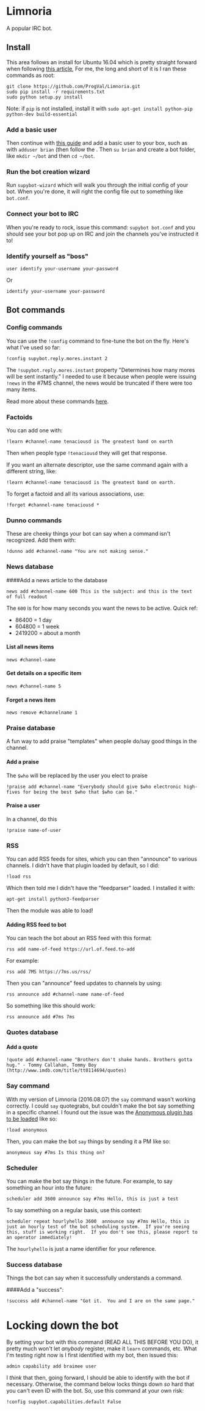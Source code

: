 # Limnoria
A popular IRC bot.  


## Install
This area follows an install for Ubuntu 16.04 which is pretty straight forward when following [this article](https://github.com/ProgVal/Limnoria),  For me, the long and short of it is I ran these commands as root:

    git clone https://github.com/ProgVal/Limnoria.git
    sudo pip install -r requirements.txt
    sudo python setup.py install
    
Note: if `pip` is not installed, install it with `sudo apt-get install python-pip python-dev build-essential`
    
### Add a basic user    
Then continue with [this guide](http://doc.supybot.aperio.fr/en/latest/use/install.html) and add a basic user to your box, such as with `adduser brian` (then follow the .  Then `su brian` and create a bot folder, like `mkdir ~/bot` and then `cd ~/bot`.

### Run the bot creation wizard
Run `supybot-wizard` which will walk you through the initial config of your bot.  When you're done, it will right the config file out to something like `bot.conf`.

### Connect your bot to IRC
When you're ready to rock, issue this command: `supybot bot.conf` and you should see your bot pop up on IRC and join the channels you've instructed it to!

### Identify yourself as "boss"

    user identify your-username your-password
    
Or

    identify your-username your-password

## Bot commands

### Config commands
You can use the `!config` command to fine-tune the bot on the fly.  Here's what I've used so far:

    !config supybot.reply.mores.instant 2

The `!supybot.reply.mores.instant` property "Determines how many mores will be sent instantly."  I needed to use it because when people were issuing `!news` in the #7MS channel, the news would be truncated if there were too many items.

Read more about these commands [here](https://gist.github.com/oscarcp/2989245).

### Factoids
You can add one with:

    !learn #channel-name tenaciousd is The greatest band on earth

Then when people type `!tenaciousd` they will get that response.

If you want an alternate descriptor, use the same command again with a different string, like:

    !learn #channel-name tenaciousd is The greatest band on earth.

To forget a factoid and all its various associations, use:

    !forget #channel-name tenaciousd * 

### Dunno commands
These are cheeky things your bot can say when a command isn't recognized.  Add them with:

    !dunno add #channel-name "You are not making sense."

### News database

####Add a news article to the database

    news add #channel-name 600 This is the subject: and this is the text of full readout
    
The `600` is for how many seconds you want the news to be active. Quick ref:

* 86400 = 1 day
* 604800 = 1 week
* 2419200 = about a month

#### List all news items

    news #channel-name
    
#### Get details on a specific item

    news #channel-name 5

#### Forget a news item

    news remove #channelname 1    

### Praise database
A fun way to add praise "templates" when people do/say good things in the channel.

#### Add a praise
The `$who` will be replaced by the user you elect to praise

    !praise add #channel-name "Everybody should give $who electronic high-fives for being the best $who that $who can be."
    
#### Praise a user
In a channel, do this

    !praise name-of-user


### RSS
You can add RSS feeds for sites, which you can then "announce" to various channels.  I didn't have that plugin loaded by default, so I did:

    !load rss
    
Which then told me I didn't have the "feedparser" loaded.  I installed it with:

    apt-get install python3-feedparser
    
Then the module was able to load!

#### Adding RSS feed to bot
You can teach the bot about an RSS feed with this format:

    rss add name-of-feed https://url.of.feed.to-add

For example:

    rss add 7MS https://7ms.us/rss/
    
Then you can "announce" feed updates to channels by using:

    rss announce add #channel-name name-of-feed

So something like this should work:

    rss announce add #7ms 7ms

### Quotes database

#### Add a quote

    !quote add #channel-name "Brothers don't shake hands. Brothers gotta hug." - Tommy Callahan, Tommy Boy (http://www.imdb.com/title/tt0114694/quotes)

### Say command

With my version of Limnoria (2016.08.07) the `say` command wasn't working correctly.  I could `say` quotegrabs, but couldn't make the bot say something in a specific channel.  I found out the issue was the [Anonymous plugin has to be loaded](https://github.com/ProgVal/Limnoria/tree/2c1de2328bbf56741ea39541a293f1cc26496f68/plugins/Anonymous) like so:

    !load anonymous
    
Then, you can make the bot `say` things by sending it a PM like so:

    anonymous say #7ms Is this thing on?
    
### Scheduler
You can make the bot say things in the future.  For example, to say something an hour into the future:

    scheduler add 3600 announce say #7ms Hello, this is just a test
    
To say something on a regular basis, use this context:

    scheduler repeat hourlyhello 3600  announce say #7ms Hello, this is just an hourly test of the bot scheduling system.  If you're seeing this, stuff is working right.  If you don't see this, please report to an operator immediately!
    
The `hourlyhello` is just a name identifier for your reference.

### Success database
Things the bot can say when it successfully understands a command.

####Add a "success":

    !success add #channel-name "Got it.  You and I are on the same page."
    
# Locking down the bot
By setting your bot with this command (READ ALL THIS BEFORE YOU DO), it pretty much won't let *anybody* register, make it `learn` commands, etc.  What I'm testing right now is I first identified with my bot, then issued this:

    admin capability add braimee user

I *think* that then, going forward, I should be able to identify with the bot if necessary.  Otherwise, the command below locks things down *so* hard that you can't even ID with the bot.  So, use this command at your own risk:

    !config supybot.capabilities.default False